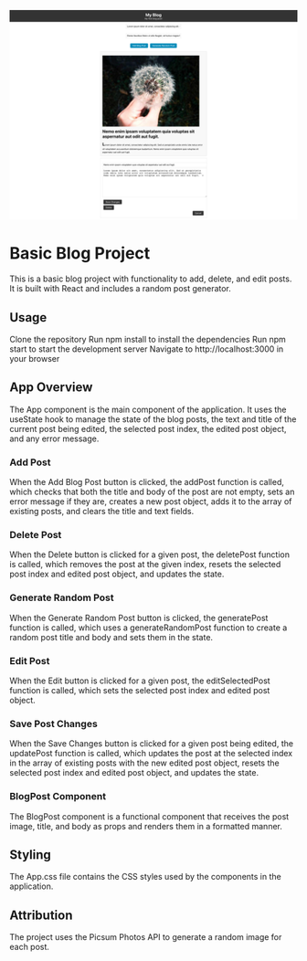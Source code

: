 ![Example Image](./demo.png)


# Basic Blog Project

This is a basic blog project with functionality to add, delete, and edit posts. It is built with React and includes a random post generator.

## Usage
Clone the repository
Run npm install to install the dependencies
Run npm start to start the development server
Navigate to http://localhost:3000 in your browser

## App Overview
The App component is the main component of the application. It uses the useState hook to manage the state of the blog posts, the text and title of the current post being edited, the selected post index, the edited post object, and any error message.

### Add Post
When the Add Blog Post button is clicked, the addPost function is called, which checks that both the title and body of the post are not empty, sets an error message if they are, creates a new post object, adds it to the array of existing posts, and clears the title and text fields.

### Delete Post
When the Delete button is clicked for a given post, the deletePost function is called, which removes the post at the given index, resets the selected post index and edited post object, and updates the state.

### Generate Random Post
When the Generate Random Post button is clicked, the generatePost function is called, which uses a generateRandomPost function to create a random post title and body and sets them in the state.

### Edit Post
When the Edit button is clicked for a given post, the editSelectedPost function is called, which sets the selected post index and edited post object.

### Save Post Changes
When the Save Changes button is clicked for a given post being edited, the updatePost function is called, which updates the post at the selected index in the array of existing posts with the new edited post object, resets the selected post index and edited post object, and updates the state.

### BlogPost Component
The BlogPost component is a functional component that receives the post image, title, and body as props and renders them in a formatted manner.

## Styling
The App.css file contains the CSS styles used by the components in the application.

## Attribution
The project uses the Picsum Photos API to generate a random image for each post.
